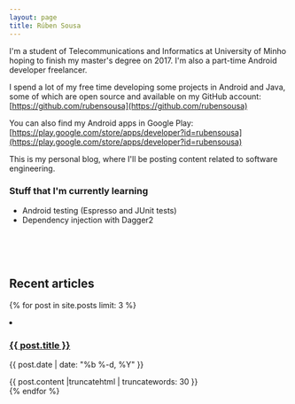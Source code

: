 ```yaml
---
layout: page
title: Rúben Sousa
---
```

I'm a student of Telecommunications and Informatics at University of Minho hoping to finish my master's degree on 2017.
I'm also a part-time Android developer freelancer.

I spend a lot of my free time developing some projects in Android and Java, some of which are open source and available on my GitHub account:
[https://github.com/rubensousa](https://github.com/rubensousa)

You can also find my Android apps in Google Play: [https://play.google.com/store/apps/developer?id=rubensousa](https://play.google.com/store/apps/developer?id=rubensousa)

This is my personal blog, where I'll be posting content related to software engineering.

### Stuff that I'm currently learning

- Android testing (Espresso and JUnit tests)
- Dependency injection with Dagger2

<br>
<br>
<br>

## Recent articles

{% for post in site.posts limit: 3 %}
<li class="c-archives__item">
            <h3><a href="{{ post.url | prepend: site.baseurl }}">{{ post.title }}</a></h3>
            <p>{{ post.date | date: "%b %-d, %Y" }}</p>
              <div>{{ post.content |truncatehtml | truncatewords: 30 }}</div>
        </li>
{% endfor %}